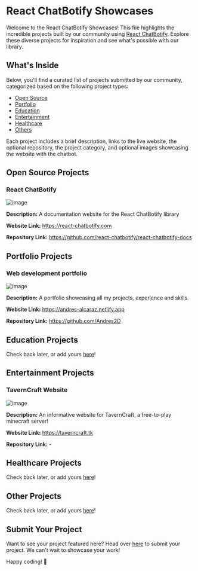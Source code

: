 # React ChatBotify Showcases

Welcome to the React ChatBotify Showcases! This file highlights the incredible projects built by our community using [React ChatBotify](https://react-chatbotify.com). Explore these diverse projects for inspiration and see what's possible with our library.

## What's Inside

Below, you'll find a curated list of projects submitted by our community, categorized based on the following project types:
- [Open Source](#open-source-projects)
- [Portfolio](#portfolio-projects)
- [Education](#education-projects)
- [Entertainment](#entertainment-projects)
- [Healthcare](#healthcare-projects)
- [Others](#other-projects)

Each project includes a brief description, links to the live website, the optional repository, the project category, and optional images showcasing the website with the chatbot.

## Open Source Projects

### React ChatBotify

![image](https://github.com/react-chatbotify/react-chatbotify/assets/43908963/f30858d9-f38e-4049-912f-1844d05a509f)

**Description:** A documentation website for the React ChatBotify library

**Website Link:** https://react-chatbotify.com

**Repository Link:** https://github.com/react-chatbotify/react-chatbotify-docs

## Portfolio Projects

### Web development portfolio

![image](https://github.com/react-chatbotify/react-chatbotify/assets/43908963/9fe0141a-41da-4b98-9bd6-ff7925fd5750)

**Description:** A portfolio showcasing all my projects, experience and skills.

**Website Link:** https://andres-alcaraz.netlify.app

**Repository Link:** https://github.com/Andres2D

## Education Projects

Check back later, or add yours [here](https://github.com/react-chatbotify/react-chatbotify/discussions/11)!

## Entertainment Projects

### TavernCraft Website

![image](https://github.com/react-chatbotify/react-chatbotify/assets/43908963/135d7ae3-779d-4892-a548-1cf544344d63)

**Description:** An informative website for TavernCraft, a free-to-play minecraft server!

**Website Link:** https://taverncraft.tk

**Repository Link:** -

## Healthcare Projects

Check back later, or add yours [here](https://github.com/react-chatbotify/react-chatbotify/discussions/11)!

## Other Projects

Check back later, or add yours [here](https://github.com/react-chatbotify/react-chatbotify/discussions/11)!

## Submit Your Project

Want to see your project featured here? Head over [here](https://github.com/react-chatbotify/react-chatbotify/discussions/11) to submit your project. We can't wait to showcase your work!

Happy coding! 🚀
